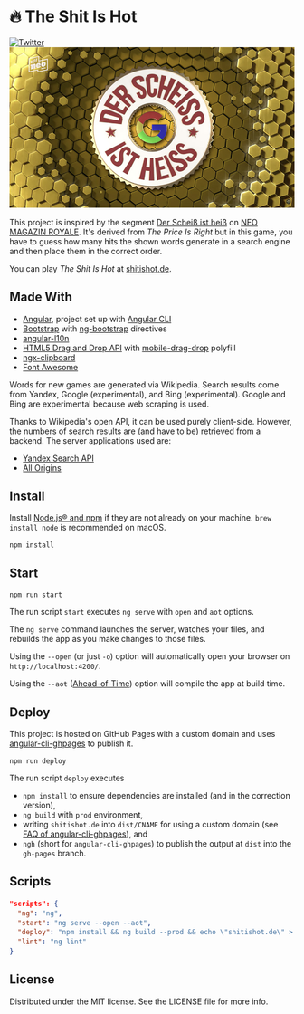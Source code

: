 # :fire: The Shit Is Hot
[![Twitter](https://img.shields.io/badge/twitter-@tobihagemann-blue.svg?style=flat)](https://twitter.com/tobihagemann)
![The Shit Is Hot](shitishot.jpg)

This project is inspired by the segment [Der Scheiß ist heiß](https://www.youtube.com/watch?v=upm6SfYuGX4) on [NEO MAGAZIN ROYALE](https://www.zdf.de/comedy/neo-magazin-mit-jan-boehmermann/). It's derived from _The Price Is Right_ but in this game, you have to guess how many hits the shown words generate in a search engine and then place them in the correct order.

You can play _The Shit Is Hot_ at [shitishot.de](https://shitishot.de).

## Made With

- [Angular](https://angular.io/), project set up with [Angular CLI](https://cli.angular.io/)
- [Bootstrap](https://getbootstrap.com/) with [ng-bootstrap](https://ng-bootstrap.github.io/) directives
- [angular-l10n](https://robisim74.github.io/angular-l10n/)
- [HTML5 Drag and Drop API](https://developer.mozilla.org/en-US/docs/Web/API/HTML_Drag_and_Drop_API) with [mobile-drag-drop](http://timruffles.github.io/mobile-drag-drop/demo/) polyfill
- [ngx-clipboard](https://maxisam.github.io/ngx-clipboard/)
- [Font Awesome](https://fontawesome.com/)

Words for new games are generated via Wikipedia. Search results come from Yandex, Google (experimental), and Bing (experimental). Google and Bing are experimental because web scraping is used.

Thanks to Wikipedia's open API, it can be used purely client-side. However, the numbers of search results are (and have to be) retrieved from a backend. The server applications used are:

- [Yandex Search API](https://github.com/tobihagemann/yandex-search-api)
- [All Origins](https://multiverso.me/AllOrigins/)

## Install
Install [Node.js® and npm](https://nodejs.org/en/download/) if they are not already on your machine. `brew install node` is recommended on macOS.

```
npm install
```

## Start
```
npm run start
```

The run script `start` executes `ng serve` with `open` and `aot` options.

The `ng serve` command launches the server, watches your files, and rebuilds the app as you make changes to those files.

Using the `--open` (or just `-o`) option will automatically open your browser on `http://localhost:4200/`.

Using the `--aot` ([Ahead-of-Time](https://angular.io/guide/aot-compiler)) option will compile the app at build time.

## Deploy
This project is hosted on GitHub Pages with a custom domain and uses [angular-cli-ghpages](https://github.com/angular-schule/angular-cli-ghpages) to publish it.

```
npm run deploy
```

The run script `deploy` executes
- `npm install` to ensure dependencies are installed (and in the correction version),
- `ng build` with `prod` environment,
- writing `shitishot.de` into `dist/CNAME` for using a custom domain (see [FAQ of angular-cli-ghpages](https://github.com/angular-schule/angular-cli-ghpages/wiki/FAQ#my-cname-file-is-deleted-on-every-publish-specific-to-github-pages-only)), and
- `ngh` (short for `angular-cli-ghpages`) to publish the output at `dist` into the `gh-pages` branch.

## Scripts
```json
"scripts": {
  "ng": "ng",
  "start": "ng serve --open --aot",
  "deploy": "npm install && ng build --prod && echo \"shitishot.de\" > dist/CNAME && ngh",
  "lint": "ng lint"
}
```

## License
Distributed under the MIT license. See the LICENSE file for more info.
